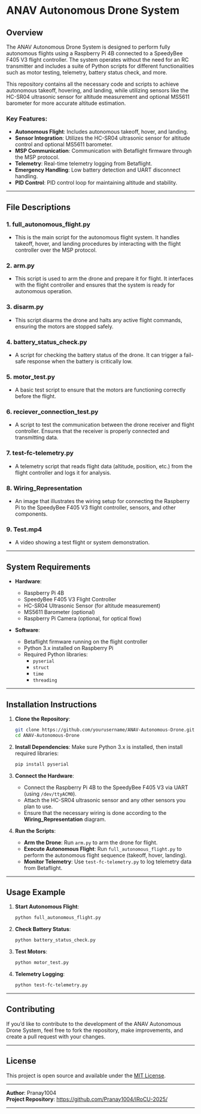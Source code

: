 # **ANAV Autonomous Drone System**

## **Overview**
The ANAV Autonomous Drone System is designed to perform fully autonomous flights using a Raspberry Pi 4B connected to a SpeedyBee F405 V3 flight controller. The system operates without the need for an RC transmitter and includes a suite of Python scripts for different functionalities such as motor testing, telemetry, battery status check, and more.

This repository contains all the necessary code and scripts to achieve autonomous takeoff, hovering, and landing, while utilizing sensors like the HC-SR04 ultrasonic sensor for altitude measurement and optional MS5611 barometer for more accurate altitude estimation.

### **Key Features:**
- **Autonomous Flight**: Includes autonomous takeoff, hover, and landing.
- **Sensor Integration**: Utilizes the HC-SR04 ultrasonic sensor for altitude control and optional MS5611 barometer.
- **MSP Communication**: Communication with Betaflight firmware through the MSP protocol.
- **Telemetry**: Real-time telemetry logging from Betaflight.
- **Emergency Handling**: Low battery detection and UART disconnect handling.
- **PID Control**: PID control loop for maintaining altitude and stability.

---

## **File Descriptions**

### 1. **full_autonomous_flight.py**
   - This is the main script for the autonomous flight system. It handles takeoff, hover, and landing procedures by interacting with the flight controller over the MSP protocol.

### 2. **arm.py**
   - This script is used to arm the drone and prepare it for flight. It interfaces with the flight controller and ensures that the system is ready for autonomous operation.

### 3. **disarm.py**
   - This script disarms the drone and halts any active flight commands, ensuring the motors are stopped safely.

### 4. **battery_status_check.py**
   - A script for checking the battery status of the drone. It can trigger a fail-safe response when the battery is critically low.

### 5. **motor_test.py**
   - A basic test script to ensure that the motors are functioning correctly before the flight.

### 6. **reciever_connection_test.py**
   - A script to test the communication between the drone receiver and flight controller. Ensures that the receiver is properly connected and transmitting data.

### 7. **test-fc-telemetry.py**
   - A telemetry script that reads flight data (altitude, position, etc.) from the flight controller and logs it for analysis.

### 8. **Wiring_Representation**
   - An image that illustrates the wiring setup for connecting the Raspberry Pi to the SpeedyBee F405 V3 flight controller, sensors, and other components.

### 9. **Test.mp4**
   - A video showing a test flight or system demonstration.

---

## **System Requirements**

- **Hardware**:
  - Raspberry Pi 4B
  - SpeedyBee F405 V3 Flight Controller
  - HC-SR04 Ultrasonic Sensor (for altitude measurement)
  - MS5611 Barometer (optional)
  - Raspberry Pi Camera (optional, for optical flow)

- **Software**:
  - Betaflight firmware running on the flight controller
  - Python 3.x installed on Raspberry Pi
  - Required Python libraries:
    - `pyserial`
    - `struct`
    - `time`
    - `threading`

---

## **Installation Instructions**

1. **Clone the Repository**:
   ```bash
   git clone https://github.com/yourusername/ANAV-Autonomous-Drone.git
   cd ANAV-Autonomous-Drone
   ```

2. **Install Dependencies**:
   Make sure Python 3.x is installed, then install required libraries:
   ```bash
   pip install pyserial
   ```

3. **Connect the Hardware**:
   - Connect the Raspberry Pi 4B to the SpeedyBee F405 V3 via UART (using `/dev/ttyACM0`).
   - Attach the HC-SR04 ultrasonic sensor and any other sensors you plan to use.
   - Ensure that the necessary wiring is done according to the **Wiring_Representation** diagram.

4. **Run the Scripts**:
   - **Arm the Drone**: Run `arm.py` to arm the drone for flight.
   - **Execute Autonomous Flight**: Run `full_autonomous_flight.py` to perform the autonomous flight sequence (takeoff, hover, landing).
   - **Monitor Telemetry**: Use `test-fc-telemetry.py` to log telemetry data from Betaflight.

---

## **Usage Example**

1. **Start Autonomous Flight**:
   ```bash
   python full_autonomous_flight.py
   ```

2. **Check Battery Status**:
   ```bash
   python battery_status_check.py
   ```

3. **Test Motors**:
   ```bash
   python motor_test.py
   ```

4. **Telemetry Logging**:
   ```bash
   python test-fc-telemetry.py
   ```

---

## **Contributing**

If you’d like to contribute to the development of the ANAV Autonomous Drone System, feel free to fork the repository, make improvements, and create a pull request with your changes.

---

## **License**

This project is open source and available under the [MIT License](LICENSE).

---

**Author**: Pranay1004  
**Project Repository**: https://github.com/Pranay1004/IRoCU-2025/

---
